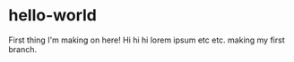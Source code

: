 # hello-world
First thing I'm making on here!
Hi hi hi lorem ipsum etc etc. making my first branch.
